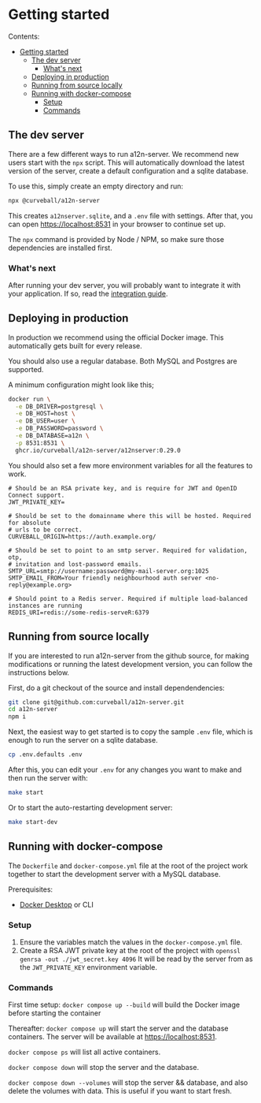 Getting started
===============

Contents:

- [Getting started](#getting-started)
  - [The dev server](#the-dev-server)
    - [What's next](#whats-next)
  - [Deploying in production](#deploying-in-production)
  - [Running from source locally](#running-from-source-locally)
  - [Running with docker-compose](#running-with-docker-compose)
    - [Setup](#setup)
    - [Commands](#commands)


The dev server
--------------

There are a few different ways to run a12n-server. We recommend new users start
with the `npx` script. This will automatically download the latest version of
the server, create a default configuration and a sqlite database.

To use this, simply create an empty directory and run: 

```sh
npx @curveball/a12n-server
```

This creates `a12nserver.sqlite`, and a `.env` file with settings. After that,
you can open <https://localhost:8531> in your browser to continue set up.

The `npx` command is provided by Node / NPM, so make sure those dependencies
are installed first.

### What's next

After running your dev server, you will probably want to integrate it with your
application. If so, read the [integration guide](./integration.md).

Deploying in production
-----------------------

In production we recommend using the official Docker image. This automatically
gets built for every release.

You should also use a regular database. Both MySQL and Postgres are supported.

A minimum configuration might look like this;

```sh
docker run \
  -e DB_DRIVER=postgresql \
  -e DB_HOST=host \
  -e DB_USER=user \
  -e DB_PASSWORD=password \
  -e DB_DATABASE=a12n \
  -p 8531:8531 \
  ghcr.io/curveball/a12n-server/a12nserver:0.29.0
```

You should also set a few more environment variables for all the features to work.

```
# Should be an RSA private key, and is require for JWT and OpenID Connect support.
JWT_PRIVATE_KEY= 

# Should be set to the domainname where this will be hosted. Required for absolute
# urls to be correct.
CURVEBALL_ORIGIN=https://auth.example.org/

# Should be set to point to an smtp server. Required for validation, otp,
# invitation and lost-password emails.
SMTP_URL=smtp://username:password@my-mail-server.org:1025
SMTP_EMAIL_FROM=Your friendly neighbourhood auth server <no-reply@example.org>

# Should point to a Redis server. Required if multiple load-balanced instances are running
REDIS_URI=redis://some-redis-serveR:6379
```

Running from source locally
--------------------------

If you are interested to run a12n-server from the github source, for making modifications
or running the latest development version, you can follow the instructions below.

First, do a git checkout of the source and install dependendencies:

```sh
git clone git@github.com:curveball/a12n-server.git
cd a12n-server
npm i
```

Next, the easiest way to get started is to copy the sample `.env` file, which is enough
to run the server on a sqlite database.

```sh
cp .env.defaults .env
```

After this, you can edit your `.env` for any changes you want to make and then run the
server with:

```sh
make start
```

Or to start the auto-restarting development server:

```sh
make start-dev
```

Running with docker-compose
----------------------

The `Dockerfile` and `docker-compose.yml` file at the root of the project work together to start the
development server with a MySQL database.

Prerequisites:

- [Docker Desktop](https://docs.docker.com/desktop/) or CLI

### Setup
1. Ensure the variables match the values in the `docker-compose.yml` file.
1. Create a RSA JWT private key at the root of the project with `openssl genrsa -out ./jwt_secret.key 4096`
It will be read by the server from as the `JWT_PRIVATE_KEY` environment variable.

### Commands

First time setup:
`docker compose up --build` will build the Docker image before starting the container

Thereafter:
`docker compose up` will start the server and the database containers. The server will be available at <https://localhost:8531>.

`docker compose ps` will list all active containers.

`docker compose down` will stop the server and the database.

`docker compose down --volumes` will stop the server && database, and also delete the volumes with data. This is useful if you want to start fresh.